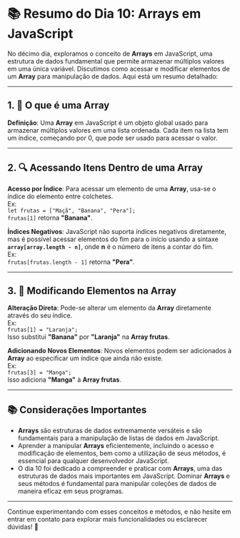 # 📚 Resumo do Dia 10: Arrays em JavaScript

No décimo dia, exploramos o conceito de **Arrays** em JavaScript, uma estrutura de dados fundamental que permite armazenar múltiplos valores em uma única variável. Discutimos como acessar e modificar elementos de um **Array** para manipulação de dados. Aqui está um resumo detalhado:

---

## 1. 🧳 O que é uma Array
**Definição**: Uma **Array** em JavaScript é um objeto global usado para armazenar múltiplos valores em uma lista ordenada. Cada item na lista tem um índice, começando por 0, que pode ser usado para acessar o valor.

---

## 2. 🔍 Acessando Itens Dentro de uma Array

**Acesso por Índice**: Para acessar um elemento de uma **Array**, usa-se o índice do elemento entre colchetes.  
Ex:  
`let frutas = ["Maçã", "Banana", "Pera"];`  
`frutas[1]` retorna **"Banana"**.

**Índices Negativos**: JavaScript não suporta índices negativos diretamente, mas é possível acessar elementos do fim para o início usando a sintaxe **`array[array.length - n]`**, onde **n** é o número de itens a contar do fim.  
Ex:  
`frutas[frutas.length - 1]` retorna **"Pera"**.

---

## 3. 🔄 Modificando Elementos na Array

**Alteração Direta**: Pode-se alterar um elemento da **Array** diretamente através do seu índice.  
Ex:  
`frutas[1] = "Laranja";`  
Isso substitui **"Banana"** por **"Laranja"** na **Array frutas**.

**Adicionando Novos Elementos**: Novos elementos podem ser adicionados à **Array** ao especificar um índice que ainda não existe.  
Ex:  
`frutas[3] = "Manga";`  
Isso adiciona **"Manga"** à **Array frutas**.

---

## 📚 Considerações Importantes

- **Arrays** são estruturas de dados extremamente versáteis e são fundamentais para a manipulação de listas de dados em JavaScript.
- Aprender a manipular **Arrays** eficientemente, incluindo o acesso e modificação de elementos, bem como a utilização de seus métodos, é essencial para qualquer desenvolvedor JavaScript.
- O dia 10 foi dedicado a compreender e praticar com **Arrays**, uma das estruturas de dados mais importantes em JavaScript. Dominar **Arrays** e seus métodos é fundamental para manipular coleções de dados de maneira eficaz em seus programas.

---

Continue experimentando com esses conceitos e métodos, e não hesite em entrar em contato para explorar mais funcionalidades ou esclarecer dúvidas! 🚀
